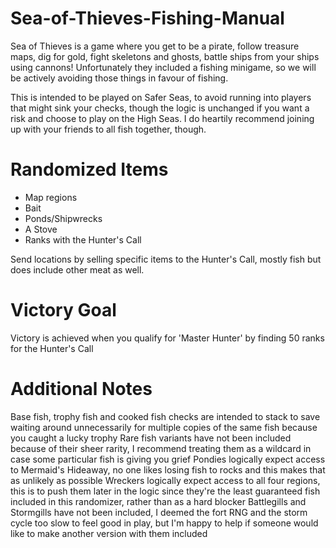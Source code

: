 # Sea-of-Thieves-Fishing-Manual
Sea of Thieves is a game where you get to be a pirate, follow treasure maps, dig for gold, fight skeletons and ghosts, battle ships from your ships using cannons! Unfortunately they included a fishing minigame, so we will be actively avoiding those things in favour of fishing.

This is intended to be played on Safer Seas, to avoid running into players that might sink your checks, though the logic is unchanged if you want a risk and choose to play on the High Seas.  I do heartily recommend joining up with your friends to all fish together, though.

# Randomized Items
- Map regions
- Bait
- Ponds/Shipwrecks
- A Stove
- Ranks with the Hunter's Call

Send locations by selling specific items to the Hunter's Call, mostly fish but does include other meat as well.

# Victory Goal
Victory is achieved when you qualify for 'Master Hunter' by finding 50 ranks for the Hunter's Call

# Additional Notes
Base fish, trophy fish and cooked fish checks are intended to stack to save waiting around unnecessarily for multiple copies of the same fish because you caught a lucky trophy
Rare fish variants have not been included because of their sheer rarity, I recommend treating them as a wildcard in case some particular fish is giving you grief
Pondies logically expect access to Mermaid's Hideaway, no one likes losing fish to rocks and this makes that as unlikely as possible
Wreckers logically expect access to all four regions, this is to push them later in the logic since they're the least guaranteed fish included in this randomizer, rather than as a hard blocker
Battlegills and Stormgills have not been included, I deemed the fort RNG and the storm cycle too slow to feel good in play, but I'm happy to help if someone would like to make another version with them included
